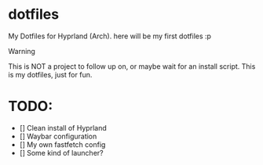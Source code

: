 # dotfiles
My Dotfiles for Hyprland (Arch). here will be my first dotfiles :p

> [!WARNING]
> This is NOT a project to follow up on, or maybe wait for an install script. This is my dotfiles, just for fun. 






# TODO:
- [] Clean install of Hyprland
- [] Waybar configuration
- [] My own fastfetch config
- [] Some kind of launcher?

